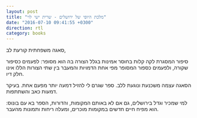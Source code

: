 ```yaml
---
layout: post
title: "מלכת היופי של ירושלים - שרית ישי לוי"
date: "2016-07-10 09:41:55 +0300"
direction: rtl
category: books
---
```

סאגה משפחתית קורעת לב,

סיפור המסגרת לקה קלות בחוסר אמינות בגלל הצורה בה הוא מסופר: לפעמים כסיפור שקורה, ולפעמים כספור המסופר מפי אחת הדמויות
והמעבר בין שתי הצורות הללו אינו חלק דיו.

הסאגה עצמה משכנעת ונוגעת ללב. ספר שגרם לי להזיל דמעה יותר מפעם אחת. בעיקר דמעות כאב והשתתפות.

למי שמכיר וגדל בירושלים, גם אם לא באותם המקומות, והדורות, הספר בא עם בונוס: הוא מפיח חיים חדשים במקומות מוכרים, ומעלה ריחות ותמונות מהעבר.
